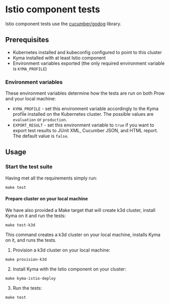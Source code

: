 # Istio component tests

Istio component tests use the [cucumber/godog](https://github.com/cucumber/godog) library.

## Prerequisites

- Kubernetes installed and kubeconfig configured to point to this cluster
- Kyma installed with at least Istio component
- Environment variables exported (the only required environment variable is `KYMA_PROFILE`)

### Environment variables

These environment variables determine how the tests are run on both Prow and your local machine:

- `KYMA_PROFILE` - set this environment variable accordingly to the Kyma profile installed on the Kubernetes cluster. The possible values are `evaluation` or `production`.
- `EXPORT_RESULT` - set this environment variable to `true` if you want to export test results to JUnit XML, Cucumber JSON, and HTML report. The default value is `false`.

## Usage

### Start the test suite

Having met all the requirements simply run:

```make test```

#### Prepare cluster on your local machine

We have also provided a Make target that will create k3d cluster, install Kyma on it and run the tests:

```make test-k3d```

This command creates a k3d cluster on your local machine, installs Kyma on it, and runs the tests.

1. Provision a k3d cluster on your local machine:

```make provision-k3d```

2. Install Kyma with the Istio component on your cluster:

```make kyma-istio-deploy```

3. Run the tests:

```make test```